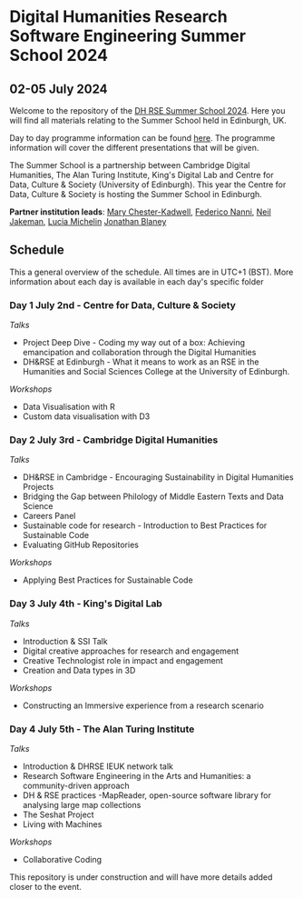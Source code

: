 # Digital Humanities Research Software Engineering Summer School 2024
## 02-05 July 2024

Welcome to the repository of the [DH RSE Summer School 2024]([https://www.cdh.cam.ac.uk/events/36442/](https://www.cdcs.ed.ac.uk/DHRSE-Summer-School-2024)). Here you will 
find all materials relating to the Summer School held in Edinburgh, UK.

Day to day programme information can be found [here](https://www.cdcs.ed.ac.uk/DHRSE-Summer-School-2024/Programme). The programme information will cover the different presentations that will be given.

The Summer School is a partnership between Cambridge Digital Humanities, The Alan Turing Institute, King's Digital Lab 
and Centre for Data, Culture & Society (University of Edinburgh). This year the Centre for Data, Culture & Society is hosting the Summer School in Edinburgh. 

**Partner institution leads**: [Mary Chester-Kadwell](https://www.cdh.cam.ac.uk/about/people/dr-mary-chester-kadwell/), 
[Federico Nanni](https://www.turing.ac.uk/people/researchers/federico-nanni), 
[Neil Jakeman](https://kdl.kcl.ac.uk/who-we-are/neil-jakeman/), 
[Lucia Michelin](https://www.cdcs.ed.ac.uk/about)
[Jonathan Blaney](https://www.cdh.cam.ac.uk/about/people/jonathan-blaney/)

## Schedule

This a general overview of the schedule. All times are in UTC+1 (BST). More information about each day is available in each day's specific folder

### Day 1 July 2nd - Centre for Data, Culture & Society
*Talks*
* Project Deep Dive - Coding my way out of a box: Achieving emancipation and collaboration through the Digital Humanities
* DH&RSE at Edinburgh - What it means to work as an RSE in the Humanities and Social Sciences College at the University of Edinburgh.
 
*Workshops*
* Data Visualisation with R
* Custom data visualisation with D3
### Day 2 July 3rd - Cambridge Digital Humanities
*Talks*
* DH&RSE in Cambridge - Encouraging Sustainability in Digital Humanities Projects
* Bridging the Gap between Philology of Middle Eastern Texts and Data Science
* Careers Panel
* Sustainable code for research - Introduction to Best Practices for Sustainable Code
* Evaluating GitHub Repositories
   
*Workshops*
* Applying Best Practices for Sustainable Code
### Day 3 July 4th - King's Digital Lab
*Talks*
* Introduction & SSI Talk
* Digital creative approaches for research and engagement
* Creative Technologist role in impact and engagement
* Creation and Data types in 3D
 
*Workshops*
* Constructing an Immersive experience from a research scenario
### Day 4 July 5th - The Alan Turing Institute
*Talks*
* Introduction & DHRSE IEUK network talk
* Research Software Engineering in the Arts and Humanities: a community-driven approach
* DH & RSE practices -MapReader, open-source software library for analysing large map collections
* The Seshat Project
* Living with Machines
   
*Workshops*
* Collaborative Coding


This repository is under construction and will have more details added closer to the event. 
